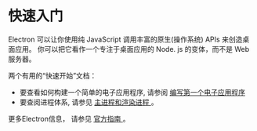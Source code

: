 # 快速入门

Electron 可以让你使用纯 JavaScript 调用丰富的原生(操作系统) APIs 来创造桌面应用。 你可以把它看作一个专注于桌面应用的 Node. js 的变体，而不是 Web 服务器。

两个有用的“快速开始”文档：

* 要查看如何构建一个简单的电子应用程序, 请参阅 [ 编写第一个电子应用程序 ](./first-app.md)
* 要查阅进程体系, 请参见 [ 主进程和渲染进程 ](./application-architecture.md#main-and-renderer-processes)。

更多Electron信息， 请参见 [ 官方指南 ](../README.md)。